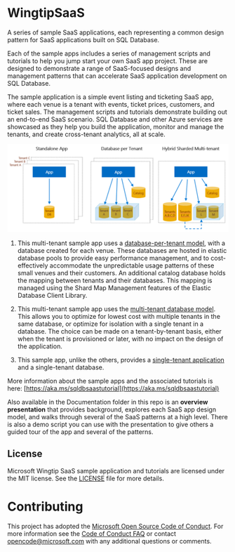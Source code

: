 # WingtipSaaS
A series of sample SaaS applications, each representing a common design pattern for SaaS applications built on SQL Database.

Each of the sample apps includes a series of management scripts and tutorials to help you jump start your own SaaS app project. These are designed to demonstrate a range of SaaS-focused designs and management patterns that can accelerate SaaS application development on SQL Database.

The sample application is a simple event listing and ticketing SaaS app, where each venue is a tenant with events, ticket prices, customers, and ticket sales. The management scripts and tutorials demonstrate building out an end-to-end SaaS scenario. SQL Database and other Azure services are showcased as they help you build the application, monitor and manage the tenants, and create cross-tenant analytics, all at scale.

![Versions of Wingtip Tickets SaaS apps](./Documentation/AppVersions.PNG)

1. This multi-tenant sample app uses a [database-per-tenant model](https://github.com/Microsoft/WingtipTicketsSaaS-DbPerTenant), with a database created for each venue.  These databases are hosted in elastic database pools to provide easy performance management, and to cost-effectively accommodate the unpredictable usage patterns of these small venues and their customers.  An additional catalog database holds the mapping between tenants and their databases.  This mapping is managed using the Shard Map Management features of the Elastic Database Client Library.

2. This multi-tenant sample app uses the [multi-tenant database model](https://github.com/Microsoft/WingtipTicketsSaaS-MultiTenantDb). This allows you to optimize for lowest cost with multiple tenants in the same database, or optimize for isolation with a single tenant in a database. The choice can be made on a tenant-by-tenant basis, either when the tenant is provisioned or later, with no impact on the design of the application.

3. This sample app, unlike the others, provides a [single-tenant application](https://github.com/Microsoft/WingtipTicketsSaaS-StandaloneApp) and a single-tenant database.

More information about the sample apps and the associated tutorials is here: [https://aka.ms/sqldbsaastutorial](https://aka.ms/sqldbsaastutorial)

Also available in the Documentation folder in this repo is an **overview presentation** that provides background, explores each SaaS app design model, and walks through several of the SaaS patterns at a high level. There is also a demo script you can use with the presentation to give others a guided tour of the app and several of the patterns.

## License
Microsoft Wingtip SaaS sample application and tutorials are licensed under the MIT license. See the [LICENSE](https://github.com/Microsoft/WingtipSaaS/blob/master/license) file for more details.

# Contributing
This project has adopted the [Microsoft Open Source Code of Conduct](https://opensource.microsoft.com/codeofconduct/). For more information see the [Code of Conduct FAQ](https://opensource.microsoft.com/codeofconduct/faq/) or contact [opencode@microsoft.com](mailto:opencode@microsoft.com) with any additional questions or comments.

